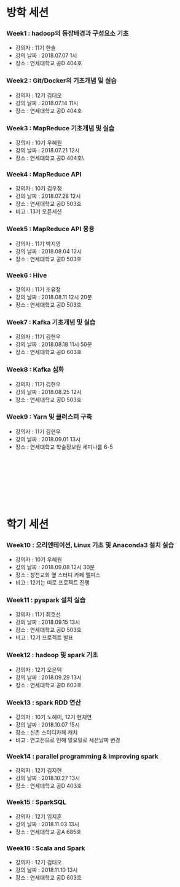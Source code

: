 # 방학 세션
### Week1 : hadoop의 등장배경과 구성요소 기초 
- 강의자 : 11기 한솔
- 강의 날짜 : 2018.07.07 1시
- 장소 : 연세대학교 공D 404호

### Week2 : Git/Docker의 기초개념 및 실습
- 강의자 : 12기 김태오
- 강의 날짜 : 2018.07.14 11시
- 장소 : 연세대학교 공D 404호

### Week3 : MapReduce 기초개념 및 실습
- 강의자 : 10기 우혜원
- 강의 날짜 : 2018.07.21 12시
- 장소 : 연세대학교 공D 404호\

### Week4 : MapReduce API
- 강의자 : 10기 김우정
- 강의 날짜 : 2018.07.28 12시
- 장소 : 연세대학교 공D 503호
- 비고 : 13기 오픈세션

### Week5 : MapReduce API 응용
- 강의자 : 11기 박지영
- 강의 날짜 : 2018.08.04 12시
- 장소 : 연세대학교 공D 503호

### Week6 : Hive
- 강의자 : 11기 조유정
- 강의 날짜 : 2018.08.11 12시 20분
- 장소 : 연세대학교 공D 503호

### Week7 : Kafka 기초개념 및 실습
- 강의자 : 11기 김현우
- 강의 날짜 : 2018.08.18 11시 50분
- 장소 : 연세대학교 공D 603호

### Week8 : Kafka 심화 
- 강의자 : 11기 김현우
- 강의 날짜 : 2018.08.25 12시 
- 장소 : 연세대학교 공D 503호

### Week9 : Yarn 및 클러스터 구축 
- 강의자 : 11기 김현우
- 강의 날짜 : 2018.09.01 13시 
- 장소 : 연세대학교 학술정보원 세미나룸 6-5

<br></br>
-----
<br></br>

# 학기 세션 
### Week10 : 오리엔테이션, Linux 기초 및 Anaconda3 설치 실습
- 강의자 : 10기 우혜원
- 강의 날짜 : 2018.09.08 12시 30분 
- 장소 : 창천교회 옆 스터디 카페 엘피스
- 비고 : 12기는 띠로 프로젝트 진행  

### Week11 : pyspark 설치 실습
- 강의자 : 11기 최호선
- 강의 날짜 : 2018.09.15 13시
- 장소 : 연세대학교 공D 503호
- 비고 : 12기 프로젝트 발표

### Week12 : hadoop 및 spark 기초
- 강의자 : 12기 오은텍
- 강의 날짜 : 2018.09.29 13시
- 장소 : 연세대학교 공D 603호

### Week13 : spark RDD 연산
- 강의자 : 10기 노혜미, 12기 현채연
- 강의 날짜 : 2018.10.07 15시
- 장소 : 신촌 스터디카페 캐치
- 비고 : 연고전으로 인해 일요일로 세션날짜 변경

### Week14 : parallel programming & improving spark
- 강의자 : 12기 김지현
- 강의 날짜 : 2018.10.27 13시
- 장소 : 연세대학교 공D 403호

### Week15 : SparkSQL
- 강의자 : 12기 임지훈
- 강의 날짜 : 2018.11.03 13시
- 장소 : 연세대학교 공A 685호

### Week16 : Scala and Spark
- 강의자 : 12기 김태오
- 강의 날짜 : 2018.11.10 13시
- 장소 : 연세대학교 공D 603호

